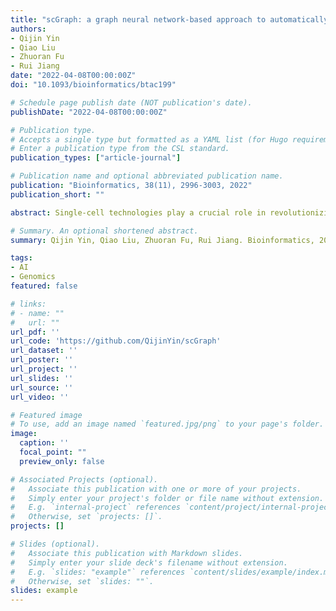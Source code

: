 ```yaml
---
title: "scGraph: a graph neural network-based approach to automatically identify cell types"
authors:
- Qijin Yin
- Qiao Liu
- Zhuoran Fu
- Rui Jiang
date: "2022-04-08T00:00:00Z"
doi: "10.1093/bioinformatics/btac199"

# Schedule page publish date (NOT publication's date).
publishDate: "2022-04-08T00:00:00Z"

# Publication type.
# Accepts a single type but formatted as a YAML list (for Hugo requirements).
# Enter a publication type from the CSL standard.
publication_types: ["article-journal"]

# Publication name and optional abbreviated publication name.
publication: "Bioinformatics, 38(11), 2996-3003, 2022"
publication_short: ""

abstract: Single-cell technologies play a crucial role in revolutionizing biological research over the past decade, which strengthens our understanding in cell differentiation, development and regulation from a single-cell level perspective. Single-cell RNA sequencing (scRNA-seq) is one of the most common single cell technologies, which enables probing transcriptional states in thousands of cells in one experiment. Identification of cell types from scRNA-seq measurements is a fundamental and crucial question to answer. Most previous studies directly take gene expression as input while ignoring the comprehensive gene–gene interactions. We propose scGraph, an automatic cell identification algorithm leveraging gene interaction relationships to enhance the performance of the cell-type identification. scGraph is based on a graph neural network to aggregate the information of interacting genes. In a series of experiments, we demonstrate that scGraph is accurate and outperforms eight comparison methods in the task of cell-type identification. Moreover, scGraph automatically learns the gene interaction relationships from biological data and the pathway enrichment analysis shows consistent findings with previous analysis, providing insights on the analysis of regulatory mechanism.

# Summary. An optional shortened abstract.
summary: Qijin Yin, Qiao Liu, Zhuoran Fu, Rui Jiang. Bioinformatics, 2022.

tags:
- AI
- Genomics
featured: false

# links:
# - name: ""
#   url: ""
url_pdf: ''
url_code: 'https://github.com/QijinYin/scGraph'
url_dataset: ''
url_poster: ''
url_project: ''
url_slides: ''
url_source: ''
url_video: ''

# Featured image
# To use, add an image named `featured.jpg/png` to your page's folder. 
image:
  caption: ''
  focal_point: ""
  preview_only: false

# Associated Projects (optional).
#   Associate this publication with one or more of your projects.
#   Simply enter your project's folder or file name without extension.
#   E.g. `internal-project` references `content/project/internal-project/index.md`.
#   Otherwise, set `projects: []`.
projects: []

# Slides (optional).
#   Associate this publication with Markdown slides.
#   Simply enter your slide deck's filename without extension.
#   E.g. `slides: "example"` references `content/slides/example/index.md`.
#   Otherwise, set `slides: ""`.
slides: example
---
```


<!-- {{% callout note %}}
Click the *Cite* button above to demo the feature to enable visitors to import publication metadata into their reference management software.
{{% /callout %}} -->

<!-- {{% callout note %}}
Create your slides in Markdown - click the *Slides* button to check out the example.
{{% /callout %}} -->

<!-- Add the publication's **full text** or **supplementary notes** here. You can use rich formatting such as including [code, math, and images](https://docs.hugoblox.com/content/writing-markdown-latex/). -->
